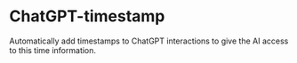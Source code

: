# ChatGPT-timestamp
Automatically add timestamps to ChatGPT interactions to give the AI access to this time information.
